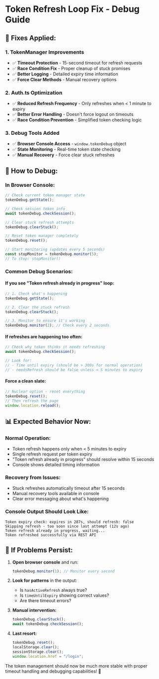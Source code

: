 # Token Refresh Loop Fix - Debug Guide

## 🔧 **Fixes Applied:**

### 1. **TokenManager Improvements**

- ✅ **Timeout Protection** - 15-second timeout for refresh requests
- ✅ **Race Condition Fix** - Proper cleanup of stuck promises
- ✅ **Better Logging** - Detailed expiry time information
- ✅ **Force Clear Methods** - Manual recovery options

### 2. **Auth.ts Optimization**

- ✅ **Reduced Refresh Frequency** - Only refreshes when < 1 minute to expiry
- ✅ **Better Error Handling** - Doesn't force logout on timeouts
- ✅ **Race Condition Prevention** - Simplified token checking logic

### 3. **Debug Tools Added**

- ✅ **Browser Console Access** - `window.tokenDebug` object
- ✅ **State Monitoring** - Real-time token state checking
- ✅ **Manual Recovery** - Force clear stuck refreshes

## 🐛 **How to Debug:**

### **In Browser Console:**

```javascript
// Check current token manager state
tokenDebug.getState();

// Check session token info
await tokenDebug.checkSession();

// Clear stuck refresh attempts
tokenDebug.clearStuck();

// Reset token manager completely
tokenDebug.reset();

// Start monitoring (updates every 5 seconds)
const stopMonitor = tokenDebug.monitor(5);
// To stop: stopMonitor()
```

### **Common Debug Scenarios:**

#### **If you see "Token refresh already in progress" loop:**

```javascript
// 1. Check what's happening
tokenDebug.getState();

// 2. Clear the stuck refresh
tokenDebug.clearStuck();

// 3. Monitor to ensure it's working
tokenDebug.monitor(2); // Check every 2 seconds
```

#### **If refreshes are happening too often:**

```javascript
// Check why token thinks it needs refreshing
await tokenDebug.checkSession();

// Look for:
// - Time until expiry (should be > 300s for normal operation)
// - needsRefresh should be false unless < 5 minutes to expiry
```

#### **Force a clean slate:**

```javascript
// Nuclear option - reset everything
tokenDebug.reset();
// Then refresh the page
window.location.reload();
```

## 📊 **Expected Behavior Now:**

### **Normal Operation:**

- Token refresh happens only when < 5 minutes to expiry
- Single refresh request per token expiry
- "Token refresh already in progress" should resolve within 15 seconds
- Console shows detailed timing information

### **Recovery from Issues:**

- Stuck refreshes automatically timeout after 15 seconds
- Manual recovery tools available in console
- Clear error messaging about what's happening

### **Console Output Should Look Like:**

```
Token expiry check: expires in 287s, should refresh: false
Skipping refresh - too soon since last attempt (12s ago)
Token refresh already in progress, waiting...
Token refreshed successfully via REST API
```

## 🚨 **If Problems Persist:**

1. **Open browser console** and run:

   ```javascript
   tokenDebug.monitor(1); // Monitor every second
   ```

2. **Look for patterns** in the output:

   - Is `hasActiveRefresh` always true?
   - Is `timeUntilExpiry` showing correct values?
   - Are there timeout errors?

3. **Manual intervention:**

   ```javascript
   tokenDebug.clearStuck();
   await tokenDebug.checkSession();
   ```

4. **Last resort:**
   ```javascript
   tokenDebug.reset();
   localStorage.clear();
   sessionStorage.clear();
   window.location.href = "/login";
   ```

The token management should now be much more stable with proper timeout handling and debugging capabilities! 🎉
